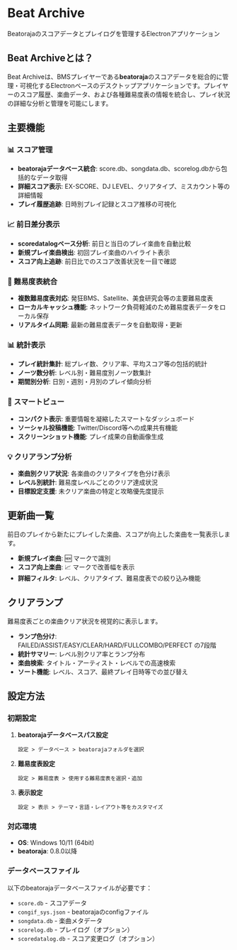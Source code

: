 # Beat Archive

Beatorajaのスコアデータとプレイログを管理するElectronアプリケーション

## Beat Archiveとは？

Beat Archiveは、BMSプレイヤーである**beatoraja**のスコアデータを総合的に管理・可視化するElectronベースのデスクトップアプリケーションです。プレイヤーのスコア履歴、楽曲データ、および各種難易度表の情報を統合し、プレイ状況の詳細な分析と管理を可能にします。

## 主要機能

### 📊 スコア管理
- **beatorajaデータベース統合**: score.db、songdata.db、scorelog.dbから包括的なデータ取得
- **詳細スコア表示**: EX-SCORE、DJ LEVEL、クリアタイプ、ミスカウント等の詳細情報
- **プレイ履歴追跡**: 日時別プレイ記録とスコア推移の可視化

### 📈 前日差分表示
- **scoredatalogベース分析**: 前日と当日のプレイ楽曲を自動比較
- **新規プレイ楽曲検出**: 初回プレイ楽曲のハイライト表示
- **スコア向上追跡**: 前日比でのスコア改善状況を一目で確認

### 🎯 難易度表統合
- **複数難易度表対応**: 発狂BMS、Satellite、美食研究会等の主要難易度表
- **ローカルキャッシュ機能**: ネットワーク負荷軽減のため難易度表データをローカル保存
- **リアルタイム同期**: 最新の難易度表データを自動取得・更新

### 📊 統計表示
- **プレイ統計集計**: 総プレイ数、クリア率、平均スコア等の包括的統計
- **ノーツ数分析**: レベル別・難易度別ノーツ数集計
- **期間別分析**: 日別・週別・月別のプレイ傾向分析

### 🚀 スマートビュー
- **コンパクト表示**: 重要情報を凝縮したスマートなダッシュボード
- **ソーシャル投稿機能**: Twitter/Discord等への成果共有機能
- **スクリーンショット機能**: プレイ成果の自動画像生成

### 💡 クリアランプ分析
- **楽曲別クリア状況**: 各楽曲のクリアタイプを色分け表示
- **レベル別統計**: 難易度レベルごとのクリア達成状況
- **目標設定支援**: 未クリア楽曲の特定と攻略優先度提示

## 更新曲一覧

前日のプレイから新たにプレイした楽曲、スコアが向上した楽曲を一覧表示します。

- **新規プレイ楽曲**: 🆕 マークで識別
- **スコア向上楽曲**: 📈 マークで改善幅を表示
- **詳細フィルタ**: レベル、クリアタイプ、難易度表での絞り込み機能

## クリアランプ

難易度表ごとの楽曲クリア状況を視覚的に表示します。

- **ランプ色分け**: FAILED/ASSIST/EASY/CLEAR/HARD/FULLCOMBO/PERFECT の7段階
- **統計サマリー**: レベル別クリア率とランプ分布
- **楽曲検索**: タイトル・アーティスト・レベルでの高速検索
- **ソート機能**: レベル、スコア、最終プレイ日時等での並び替え

## 設定方法

### 初期設定

1. **beatorajaデータベースパス設定**
   ```
   設定 > データベース > beatorajaフォルダを選択
   ```

2. **難易度表設定**
   ```
   設定 > 難易度表 > 使用する難易度表を選択・追加
   ```

3. **表示設定**
   ```
   設定 > 表示 > テーマ・言語・レイアウト等をカスタマイズ
   ```

### 対応環境

- **OS**: Windows 10/11 (64bit)
- **beatoraja**: 0.8.0以降

### データベースファイル

以下のbeatorajaデータベースファイルが必要です：

- `score.db` - スコアデータ
- `congif_sys.json` - beatorajaのconfigファイル
- `songdata.db` - 楽曲メタデータ  
- `scorelog.db` - プレイログ（オプション）
- `scoredatalog.db` - スコア変更ログ（オプション）


